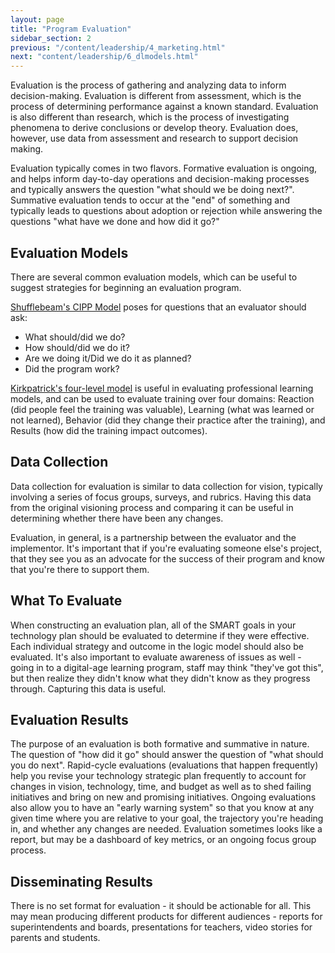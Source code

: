 ```yaml
---
layout: page
title: "Program Evaluation"
sidebar_section: 2
previous: "/content/leadership/4_marketing.html"
next: "content/leadership/6_dlmodels.html"
---
```

Evaluation is the process of gathering and analyzing data to inform decision-making. Evaluation is different from assessment, which is the process of determining performance against a known standard. Evaluation is also different than research, which is the process of investigating phenomena to derive conclusions or develop theory. Evaluation does, however, use data from assessment and research to support decision making.

Evaluation typically comes in two flavors. Formative evaluation is ongoing, and helps inform day-to-day operations and decision-making processes and typically answers the question "what should we be doing next?". Summative evaluation tends to occur at the "end" of something and typically leads to questions about adoption or rejection while answering the questions "what have we done and how did it go?"

## Evaluation Models
There are several common evaluation models, which can be useful to suggest strategies for beginning an evaluation program.

[Shufflebeam's CIPP Model][1] poses for questions that an evaluator should ask:
* What should/did we do?
* How should/did we do it?
* Are we doing it/Did we do it as planned?
* Did the program work?

[Kirkpatrick's four-level model][2] is useful in evaluating professional learning models, and can be used to evaluate training over four domains: Reaction (did people feel the training was valuable), Learning (what was learned or not learned), Behavior (did they change their practice after the training), and Results (how did the training impact outcomes).

## Data Collection
Data collection for evaluation is similar to data collection for vision, typically involving a series of focus groups, surveys, and rubrics. Having this data from the original visioning process and comparing it can be useful in determining whether there have been any changes. 

Evaluation, in general, is a partnership between the evaluator and the implementor. It's important that if you're evaluating someone else's project, that they see you as an advocate for the success of their program and know that you're there to support them.

## What To Evaluate
When constructing an evaluation plan, all of the SMART goals in your technology plan should be evaluated to determine if they were effective. Each individual strategy and outcome in the logic model should also be evaluated. It's also important to evaluate awareness of issues as well - going in to a digital-age learning program, staff may think "they've got this", but then realize they didn't know what they didn't know as they progress through. Capturing this data is useful.

## Evaluation Results
The purpose of an evaluation is both formative and summative in nature. The question of "how did it go" should answer the question of "what should you do next". Rapid-cycle evaluations (evaluations that happen frequently) help you revise your technology strategic plan frequently to account for changes in vision, technology, time, and budget as well as to shed failing initiatives and bring on new and promising initiatives. Ongoing evaluations also allow you to have an "early warning system" so that you know at any given time where you are relative to your goal, the trajectory you're heading in, and whether any changes are needed. Evaluation sometimes looks like a report, but may be a dashboard of key metrics, or an ongoing focus group process.

## Disseminating Results
There is no set format for evaluation - it should be actionable for all. This may mean producing different products for different audiences - reports for superintendents and boards, presentations for teachers, video stories for parents and students.

[1]:	https://en.wikipedia.org/wiki/CIPP_evaluation_model
[2]:	https://www.mindtools.com/pages/article/kirkpatrick.htm
